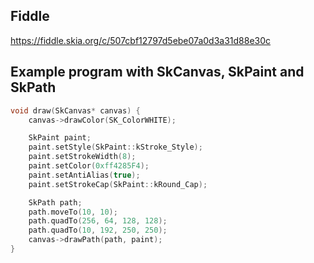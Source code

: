
## Fiddle

https://fiddle.skia.org/c/507cbf12797d5ebe07a0d3a31d88e30c

## Example program with SkCanvas, SkPaint and SkPath
```cpp
void draw(SkCanvas* canvas) {
    canvas->drawColor(SK_ColorWHITE);

    SkPaint paint;
    paint.setStyle(SkPaint::kStroke_Style);
    paint.setStrokeWidth(8);
    paint.setColor(0xff4285F4);
    paint.setAntiAlias(true);
    paint.setStrokeCap(SkPaint::kRound_Cap);

    SkPath path;
    path.moveTo(10, 10);
    path.quadTo(256, 64, 128, 128);
    path.quadTo(10, 192, 250, 250);
    canvas->drawPath(path, paint);
}
```